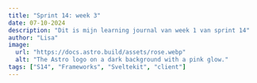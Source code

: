 ```yaml
---
title: "Sprint 14: week 3"
date: 07-10-2024
description: "Dit is mijn learning journal van week 1 van sprint 14"
author: "Lisa"
image:
  url: "https://docs.astro.build/assets/rose.webp"
  alt: "The Astro logo on a dark background with a pink glow."
tags: ["S14", "Frameworks", "Sveltekit", "client"]
---
```


